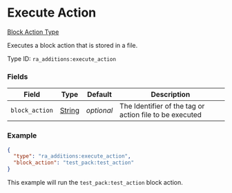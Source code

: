 # Execute Action
[Block Action Type](../block_action_types.md)

Executes a block action that is stored in a file.

Type ID: `ra_additions:execute_action`
### Fields
Field | Type | Default | Description
------|------|---------|-------------
`block_action` | [String](../data_types/string.md) | _optional_ | The Identifier of the tag or action file to be executed

### Example
```json
{
  "type": "ra_additions:execute_action",
  "block_action": "test_pack:test_action"
}
```
This example will run the `test_pack:test_action` block action.
